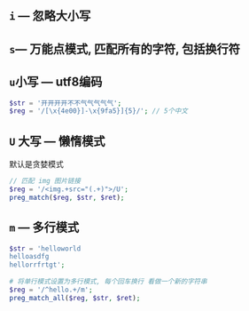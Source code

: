 ## `i` — 忽略大小写

## `s`— 万能点模式, 匹配所有的字符, 包括换行符

## `u`小写 — utf8编码

```php
$str = '开开开开不不气气气气气';
$reg = '/[\x{4e00}]-\x{9fa5}]{5}/'; // 5个中文
```

## `U` 大写 — 懒惰模式

默认是贪婪模式

```php
// 匹配 img 图片链接
$reg = '/<img.+src="(.+)">/U';
preg_match($reg, $str, $ret);

```



## `m` — 多行模式 

```php
$str = 'helloworld
helloasdfg
hellorrfrtgt';
 
# 将单行模式设置为多行模式, 每个回车换行 看做一个新的字符串
$reg = '/^hello.+/m';
preg_match_all($reg, $str, $ret);



```





